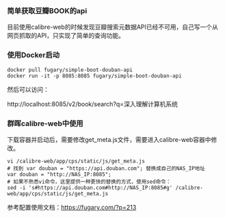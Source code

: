 ### 简单获取豆瓣BOOK的api

目前使用calibre-web的时候发现豆瓣搜索元数据API已经不可用，自己写一个从网页抓取的API，只实现了简单的查询功能。

### 使用Docker启动

```shell
docker pull fugary/simple-boot-douban-api
docker run -it -p 8085:8085 fugary/simple-boot-douban-api
```
然后可以访问：

http://localhost:8085/v2/book/search?q=深入理解计算机系统

### 群晖calibre-web中使用

下载容器并启动后，需要修改get_meta.js文件，需要进入calibre-web容器中修改。

```shell
vi /calibre-web/app/cps/static/js/get_meta.js
# 找到 var douban = "https://api.douban.com"; 替换成自己的NAS_IP地址
var douban = "http://NAS_IP:8085";
# 如果不熟悉vi命令，这里提供一种更快的替换的方式，使用sed命令：
sed -i 's#https://api.douban.com#http://NAS_IP:8085#g' /calibre-web/app/cps/static/js/get_meta.js
```
参考配置使用文档：https://fugary.com/?p=213
